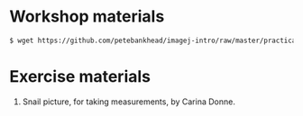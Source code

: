 # Workshop materials
```bash
$ wget https://github.com/petebankhead/imagej-intro/raw/master/practicals/Analyzing_fluorescence_images_data.zip
```
# Exercise materials
1. Snail picture, for taking measurements, by Carina Donne.
